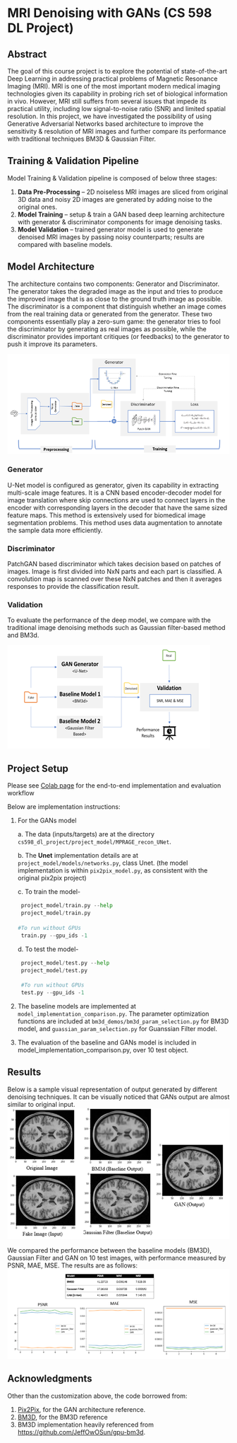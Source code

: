 
# MRI Denoising with GANs (CS 598 DL Project)

## Abstract

The goal of this course project is to explore the potential of state-of-the-art Deep Learning in addressing practical problems of Magnetic Resonance Imaging (MRI). MRI is one of the most important modern medical imaging technologies given its capability in probing rich set of biological information in vivo. However, MRI still suffers from several issues that impede its practical utility, including low signal-to-noise ratio (SNR) and limited spatial resolution. In this project, we have investigated the possibility of using Generative Adversarial Networks based architecture to improve the sensitivity & resolution of MRI images and further compare its performance with traditional techniques BM3D & Gaussian Filter.

## Training & Validation Pipeline
Model Training & Validation pipeline is composed of below three stages: 

1. **Data Pre-Processing** – 2D noiseless MRI images are sliced from original 3D data and noisy 2D images are generated by adding noise to the original ones.
2. **Model Training** – setup & train a GAN based deep learning architecture with generator & discriminator components for image denoising tasks.  
3. **Model Validation** – trained generator model is used to generate denoised MRI images by passing noisy counterparts; results are compared with baseline models.

## Model Architecture
The architecture contains two components:  Generator and Discriminator. The generator takes the degraded image as the input and tries to produce the improved image that is as close to the ground truth image as possible. The discriminator is a component that distinguish whether an image comes from the real training data or generated from the generator. These two components essentially play a zero-sum game: the generator tries to fool the discriminator by generating as real images as possible, while the discriminator provides important critiques (or feedbacks) to the generator to push it improve its parameters.

![Model Architecture](architecture.jpg)

### Generator
U-Net model is configured as generator, given its capability in extracting multi-scale image features. It is a CNN based encoder-decoder model for image translation where skip connections are used to connect layers in the encoder with corresponding layers in the decoder that have the same sized feature maps. This method is extensively used for biomedical image segmentation problems. This method uses data augmentation to annotate the sample data more efficiently.

### Discriminator
PatchGAN based discriminator which takes decision based on patches of images. Image is first divided into NxN parts and each part is classified. A convolution map is scanned over these NxN patches and then it averages responses to provide the classification result.

### Validation
To evaluate the performance of the deep model, we compare with the traditional image denoising methods such as Gaussian filter-based method and BM3d. 

![Model Architecture](validation.jpg)

## Project Setup
Please see [Colab page](https://colab.research.google.com/drive/1JQ7rJShfHBGl-DF3VG9ujV62y774dAYg?usp=sharing) for the end-to-end implementation and evaluation workflow

Below are implementation instructions:
1. For the GANs model
   
    a. The data (inputs/targets) are at the directory `cs598_dl_project/project_model/MPRAGE_recon_UNet`.
    
    b. The **Unet** implementation details are at `project_model/models/networks.py`, class Unet. (the model implementation is within `pix2pix_model.py`, as consistent with the original pix2pix project)
    
    c. To train the model-
   ```python
    project_model/train.py --help
    project_model/train.py
    
   #To run without GPUs
    train.py --gpu_ids -1
   ```
    d. To test the model-
   ```python
    project_model/test.py --help
    project_model/test.py
   
    #To run without GPUs
    test.py --gpu_ids -1
   ```
2. The baseline models are implemented at `model_implementation_comparison.py`. The parameter optimization functions are included at `bm3d_demos/bm3d_param_selection.py` for BM3D model, and `guassian_param_selection.py` for Guanssian Filter model.
3. The evaluation of the baseline and GANs model is included in model_implementation_comparison.py, over 10 test object.

## Results
Below is a sample visual representation of output generated by different denoising techniques. It can be visually noticed that GANs output are almost similar to original input. 
![Visual Interpretation](visual.jpg)

We compared the performance between the baseline models (BM3D), Gaussian Filter and GAN on 10 test images, with performance measured by PSNR, MAE, MSE. The results are as follows:
![Validation Results](results.jpg)

## Acknowledgments
Other than the customization above, the code borrowed from:
1. [Pix2Pix](https://github.com/phillipi/pix2pix), for the GAN architecture reference.
2. [BM3D](https://pypi.org/project/bm3d/), for the BM3D reference
3. BM3D implementation heavily referenced from https://github.com/JeffOwOSun/gpu-bm3d.
